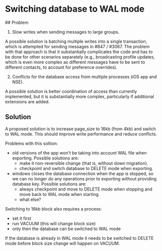 # Switching database to WAL mode

## Problem

1. Slow writes when sending messages to large groups.

A possible solution is batching multiple writes into a single transaction, which is attempted for sending messages in #847 / #3067. The problem with that approach is that it substantially complicates the code and has to be done for other scenarios separately (e.g., broadcasting profile updates, which is even more complex as different messages have to be sent to different contacts, to account for preference overrides).

2. Conflicts for the database access from multiple processes (iOS app and NSE).

A possible solution is better coordination of access than currently implemented, but it is substantially more complex, particularly if additional extensions are added.

## Solution

A proposed solution is to increase page_size to 16kb (from 4kb) and switch to WAL mode. This should improve write performance and reduce conflicts.

Problems with this soltion:
- old versions of the app won't be taking into account WAL file when exporting. Possible solutions are:
  - make it non-reversible change (that is, without down migration).
  - checkpoint and switch database to DELETE mode when exporting.
- windows closes the database connection when the app is stopped, so we can no longer do any operations prior to exporting without providing database key. Possible solutions are:
  - always checkpoint and move to DELETE mode when stopping and move back to WAL mode when starting.
  - what else?

Switching to 16kb block also requires a process:
- set it first
- run VACUUM (this will change block size)
- only then the database can be switched to WAL mode

If the database is already in WAL mode it needs to be switched to DELETE mode before block size change will happen on VACUUM.
